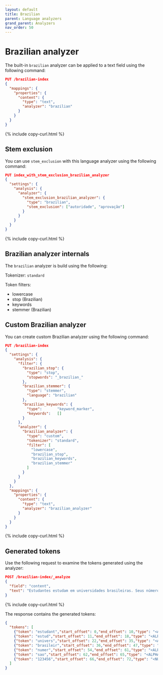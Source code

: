 ```yaml
---
layout: default
title: Brazilian
parent: Language analyzers
grand_parent: Analyzers
nav_order: 50
---
```


# Brazilian analyzer

The built-in `brazilian` analyzer can be applied to a text field using the following command:

```json
PUT /brazilian-index
{
  "mappings": {
    "properties": {
      "content": {
        "type": "text",
        "analyzer": "brazilian"
      }
    }
  }
}
```
{% include copy-curl.html %}

## Stem exclusion

You can use `stem_exclusion` with this language analyzer using the following command:

```json
PUT index_with_stem_exclusion_brazilian_analyzer
{
  "settings": {
    "analysis": {
      "analyzer": {
        "stem_exclusion_brazilian_analyzer": {
          "type": "brazilian",
          "stem_exclusion": ["autoridade", "aprovação"]
        }
      }
    }
  }
}
```
{% include copy-curl.html %}

## Brazilian analyzer internals

The `brazilian` analyzer is build using the following:

Tokenizer: `standard`

Token filters:
- lowercase
- stop (Brazilian)
- keywords
- stemmer (Brazilian)

## Custom Brazilian analyzer

You can create custom Brazilian analyzer using the following command:

```json
PUT /brazilian-index
{
  "settings": {
    "analysis": {
      "filter": {
        "brazilian_stop": {
          "type": "stop",
          "stopwords": "_brazilian_"
        },
        "brazilian_stemmer": {
          "type": "stemmer",
          "language": "brazilian"
        },
        "brazilian_keywords": {
          "type":       "keyword_marker",
          "keywords":   [] 
        }
      },
      "analyzer": {
        "brazilian_analyzer": {
          "type": "custom",
          "tokenizer": "standard",
          "filter": [
            "lowercase",
            "brazilian_stop",
            "brazilian_keywords",
            "brazilian_stemmer"
          ]
        }
      }
    }
  },
  "mappings": {
    "properties": {
      "content": {
        "type": "text",
        "analyzer": "brazilian_analyzer"
      }
    }
  }
}
```
{% include copy-curl.html %}

## Generated tokens

Use the following request to examine the tokens generated using the analyzer:

```json
POST /brazilian-index/_analyze
{
  "field": "content",
  "text": "Estudantes estudam em universidades brasileiras. Seus números são 123456."
}
```
{% include copy-curl.html %}

The response contains the generated tokens:

```json
{
  "tokens": [
    {"token": "estudant","start_offset": 0,"end_offset": 10,"type": "<ALPHANUM>","position": 0},
    {"token": "estud","start_offset": 11,"end_offset": 18,"type": "<ALPHANUM>","position": 1},
    {"token": "univers","start_offset": 22,"end_offset": 35,"type": "<ALPHANUM>","position": 3},
    {"token": "brasileir","start_offset": 36,"end_offset": 47,"type": "<ALPHANUM>","position": 4},
    {"token": "numer","start_offset": 54,"end_offset": 61,"type": "<ALPHANUM>","position": 6},
    {"token": "sao","start_offset": 62,"end_offset": 65,"type": "<ALPHANUM>","position": 7},
    {"token": "123456","start_offset": 66,"end_offset": 72,"type": "<NUM>","position": 8}
  ]
}
```